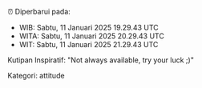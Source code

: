 ⏰ Diperbarui pada:
- WIB: Sabtu, 11 Januari 2025 19.29.43 UTC
- WITA: Sabtu, 11 Januari 2025 20.29.43 UTC
- WIT: Sabtu, 11 Januari 2025 21.29.43 UTC

Kutipan Inspiratif:
"Not always available, try your luck ;)"


Kategori: attitude

